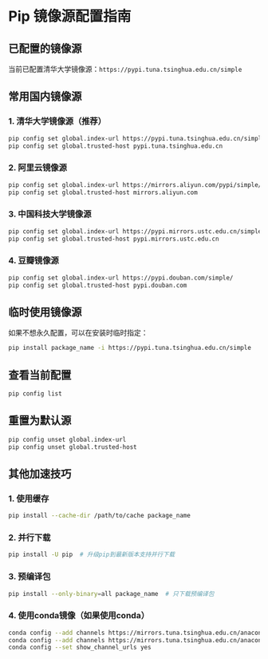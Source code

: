 # Pip 镜像源配置指南

## 已配置的镜像源
当前已配置清华大学镜像源：`https://pypi.tuna.tsinghua.edu.cn/simple`

## 常用国内镜像源

### 1. 清华大学镜像源（推荐）
```bash
pip config set global.index-url https://pypi.tuna.tsinghua.edu.cn/simple
pip config set global.trusted-host pypi.tuna.tsinghua.edu.cn
```

### 2. 阿里云镜像源
```bash
pip config set global.index-url https://mirrors.aliyun.com/pypi/simple/
pip config set global.trusted-host mirrors.aliyun.com
```

### 3. 中国科技大学镜像源
```bash
pip config set global.index-url https://pypi.mirrors.ustc.edu.cn/simple/
pip config set global.trusted-host pypi.mirrors.ustc.edu.cn
```

### 4. 豆瓣镜像源
```bash
pip config set global.index-url https://pypi.douban.com/simple/
pip config set global.trusted-host pypi.douban.com
```

## 临时使用镜像源
如果不想永久配置，可以在安装时临时指定：

```bash
pip install package_name -i https://pypi.tuna.tsinghua.edu.cn/simple
```

## 查看当前配置
```bash
pip config list
```

## 重置为默认源
```bash
pip config unset global.index-url
pip config unset global.trusted-host
```

## 其他加速技巧

### 1. 使用缓存
```bash
pip install --cache-dir /path/to/cache package_name
```

### 2. 并行下载
```bash
pip install -U pip  # 升级pip到最新版本支持并行下载
```

### 3. 预编译包
```bash
pip install --only-binary=all package_name  # 只下载预编译包
```

### 4. 使用conda镜像（如果使用conda）
```bash
conda config --add channels https://mirrors.tuna.tsinghua.edu.cn/anaconda/pkgs/main/
conda config --add channels https://mirrors.tuna.tsinghua.edu.cn/anaconda/pkgs/free/
conda config --set show_channel_urls yes
``` 